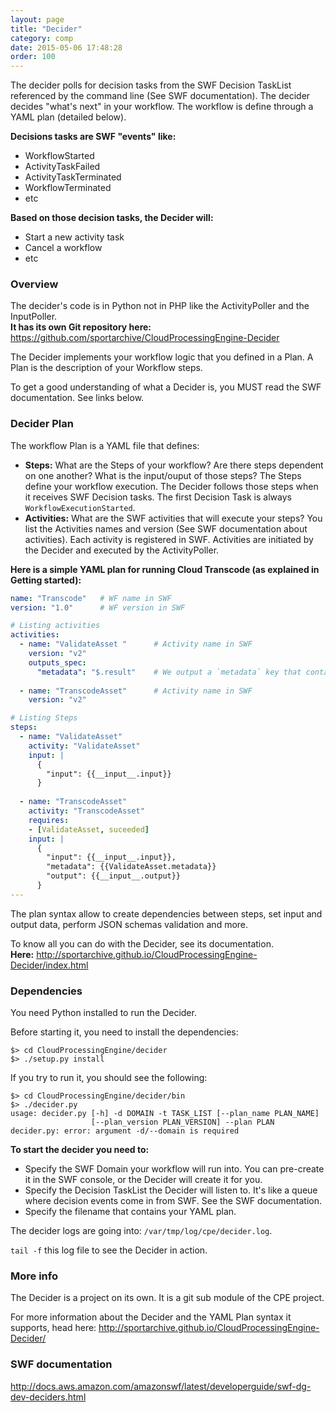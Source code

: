 ```yaml
---
layout: page
title: "Decider"
category: comp
date: 2015-05-06 17:48:28
order: 100
---
```


The decider polls for decision tasks from the SWF Decision TaskList referenced by the command line (See SWF documentation). The decider decides "what's next" in your workflow. The workflow is define through a YAML plan (detailed below).

**Decisions tasks are SWF "events" like:**

   - WorkflowStarted
   - ActivityTaskFailed
   - ActivityTaskTerminated
   - WorkflowTerminated
   - etc

**Based on those decision tasks, the Decider will:**

   - Start a new activity task
   - Cancel a workflow
   - etc

### Overview

The decider's code is in Python not in PHP like the ActivityPoller and the InputPoller.<br>
**It has its own Git repository here:** https://github.com/sportarchive/CloudProcessingEngine-Decider

The Decider implements your workflow logic that you defined in a Plan. A Plan is the description of your Workflow steps.

To get a good understanding of what a Decider is, you MUST read the SWF documentation. See links below.

### Decider Plan

The workflow Plan is a YAML file that defines:

   - **Steps:** What are the Steps of your workflow? Are there steps dependent on one another? What is the input/ouput of those steps? The Steps define your workflow execution. The Decider follows those steps when it receives SWF Decision tasks. The first Decision Task is always `WorkflowExecutionStarted`.
   - **Activities:** What are the SWF activities that will execute your steps? You list the Activities names and version (See SWF documentation about activities). Each activity is registered in SWF. Activities are initiated by the Decider and executed by the ActivityPoller.

**Here is a simple YAML plan for running Cloud Transcode (as explained in Getting started):**

```yaml
name: "Transcode"   # WF name in SWF
version: "1.0"      # WF version in SWF

# Listing activities
activities:
  - name: "ValidateAsset "      # Activity name in SWF
    version: "v2"
    outputs_spec:
      "metadata": "$.result"    # We output a `metadata` key that contains the input file metadata gathered by FFprobe
	
  - name: "TranscodeAsset"      # Activity name in SWF
    version: "v2"

# Listing Steps
steps:
  - name: "ValidateAsset"
    activity: "ValidateAsset"
    input: |
      {
        "input": {{__input__.input}}
      }
      
  - name: "TranscodeAsset"
    activity: "TranscodeAsset"
    requires:
    - [ValidateAsset, suceeded]
    input: |
      {
        "input": {{__input__.input}},
        "metadata": {{ValidateAsset.metadata}}
        "output": {{__input__.output}}
      }
---
```

The plan syntax allow to create dependencies between steps, set input and output data, perform JSON schemas validation and more.

To know all you can do with the Decider, see its documentation.<br>
**Here:** http://sportarchive.github.io/CloudProcessingEngine-Decider/index.html

### Dependencies

You need Python installed to run the Decider.

Before starting it, you need to install the dependencies:

```
$> cd CloudProcessingEngine/decider
$> ./setup.py install
```

If you try to run it, you should see the following:

```
$> cd CloudProcessingEngine/decider/bin
$> ./decider.py 
usage: decider.py [-h] -d DOMAIN -t TASK_LIST [--plan_name PLAN_NAME]
                  [--plan_version PLAN_VERSION] --plan PLAN
decider.py: error: argument -d/--domain is required
```

**To start the decider you need to:**

   - Specify the SWF Domain your workflow will run into. You can pre-create it in the SWF console, or the Decider will create it for you.
   - Specify the Decision TaskList the Decider will listen to. It's like a queue where decision events come in from SWF. See the SWF documentation.
   - Specify the filename that contains your YAML plan.

The decider logs are going into: `/var/tmp/log/cpe/decider.log`.

`tail -f` this log file to see the Decider in action.

### More info

The Decider is a project on its own. It is a git sub module of the CPE project.

For more information about the Decider and the YAML Plan syntax it supports, head here: http://sportarchive.github.io/CloudProcessingEngine-Decider/

### SWF documentation

http://docs.aws.amazon.com/amazonswf/latest/developerguide/swf-dg-dev-deciders.html

